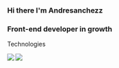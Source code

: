 ### Hi there I'm Andresanchezz
### Front-end developer in growth

Technologies 

 <img align="left" src="https://github-readme-stats.vercel.app/api?username=benyou1969&show_icons=true&theme=react" />
 
  <img align="left" src="https://github-readme-stats.vercel.app/api?username=benyou1969&show_icons=true&theme=apprentice" />




